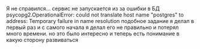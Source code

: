 Я не справился...
сервис не запускается из за ошибки в БД psycopg2.OperationalError: could not translate host name "postgres" to address: Temporary failure in name resolution
подобное задание я делал в первый раз и с самого начала я делал его не правильно и потерял много времени. но это было интересно и теперь есть понимание в какую сторону развиваться
